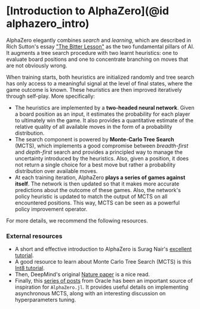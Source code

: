 # [Introduction to AlphaZero](@id alphazero_intro)

AlphaZero elegantly combines _search_ and _learning_, which are described
in Rich Sutton's essay
  ["The Bitter Lesson"](http://incompleteideas.net/IncIdeas/BitterLesson.html)
as the two fundamental pillars of AI.
It augments a tree search procedure with two learnt heuristics: one to
evaluate board positions and one to concentrate branching on moves that are
not obviously wrong.

When training starts, both heuristics are initialized randomly and tree search
has only access to a meaningful signal at the level of final states, where the
game outcome is known. These heuristics are then improved iteratively
through self-play. More specifically:

- The heuristics are implemented by a **two-headed neural network**. Given
  a board position as an input, it estimates the probability for each player to
  ultimately win the game. It also provides a quantitative estimate of the
  relative quality of all available moves
  in the form of a probability distribution.
- The search component is powered by **Monte-Carlo Tree Search** (MCTS),
  which implements
  a good compromise between _breadth-first_ and _depth-first_ search and
  provides a principled way to manage the uncertainty introduced by
  the heuristics. Also, given a position, it does not return a single
  choice for a best move but rather a probability distribution over
  available moves.
- At each training iteration, AlphaZero **plays a series of games against
  itself**. The network is then updated so that it makes more accurate
  predictions about the outcome of these games. Also, the network's policy
  heuristic is updated to match the output of MCTS on all encountered positions.
  This way, MCTS can be seen as a powerful policy improvement operator.

For more details, we recommend the following resources.

### External resources

- A short and effective introduction to AlphaZero is Surag Nair's
   [excellent tutorial](https://web.stanford.edu/~surag/posts/alphazero.html).
- A good resource to learn about Monte Carlo Tree Search (MCTS) is this
   [Int8 tutorial](https://int8.io/monte-carlo-tree-search-beginners-guide/).
- Then, DeepMind's original
   [Nature paper](https://www.nature.com/articles/nature24270)
   is a nice read.
- Finally, this [series of posts](https://medium.com/oracledevs/lessons-from-implementing-alphazero-7e36e9054191)
   from Oracle has been an important source of inspiration for `AlphaZero.jl`.
   It provides useful details on implementing asynchronous MCTS, along with
   an interesting discussion on hyperparameters tuning.
